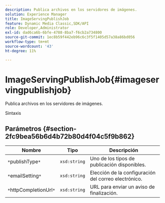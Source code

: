 ```yaml
---
description: Publica archivos en los servidores de imágenes.
solution: Experience Manager
title: ImageServingPublishJob
feature: Dynamic Media Classic,SDK/API
role: Developer,Administrator
exl-id: dad6ca6b-6bfe-4788-8ba7-f6cb2a734800
source-git-commit: 1ec8b59f442eb96c6c3f5f1405d57a38a86bd056
workflow-type: tm+mt
source-wordcount: '43'
ht-degree: 11%

---
```


# ImageServingPublishJob{#imageservingpublishjob}

Publica archivos en los servidores de imágenes.

Sintaxis

## Parámetros {#section-2fc9bea56b6d4b72b80d4f04c5f9b862}

| Nombre | Tipo | Descripción |
|---|---|---|
| `*`publishType`*` | `xsd:string` | Uno de los tipos de publicación disponibles. |
| `*`emailSetting`*` | `xsd:string` | Elección de la configuración del correo electrónico. |
| `*`httpCompletionUrl`*` | `xsd:string` | URL para enviar un aviso de finalización. |
